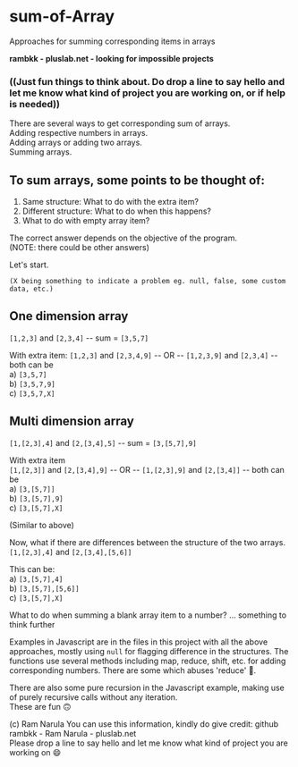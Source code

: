 # sum-of-Array
Approaches for summing corresponding items in arrays

**rambkk - pluslab.net - looking for impossible projects**
### ((Just fun things to think about. Do drop a line to say hello and let me know what kind of project you are working on, or if help is needed))

There are several ways to get corresponding sum of arrays.\
Adding respective numbers in arrays.\
Adding arrays or adding two arrays.\
Summing arrays.

## To sum arrays, some points to be thought of:
1) Same structure: What to do with the extra item?
2) Different structure: What to do when this happens?
3) What to do with empty array item?

The correct answer depends on the objective of the program.  
(NOTE: there could be other answers)

Let's start.
```
(X being something to indicate a problem eg. null, false, some custom data, etc.)
```



## One dimension array
`[1,2,3]` and `[2,3,4]` -- sum = `[3,5,7]` 


With extra item:
`[1,2,3]` and `[2,3,4,9]` -- OR -- `[1,2,3,9]` and `[2,3,4]` -- both can be  
a) `[3,5,7]`   
b) `[3,5,7,9]`  
c) `[3,5,7,X]`  


## Multi dimension array
`[1,[2,3],4]` and `[2,[3,4],5]` -- sum = `[3,[5,7],9]`  
  
With extra item  
`[1,[2,3]]` and `[2,[3,4],9]` -- OR -- `[1,[2,3],9]` and `[2,[3,4]]` -- both can be  
a) `[3,[5,7]]`  
b) `[3,[5,7],9]`  
c) `[3,[5,7],X]`  
  
(Similar to above)  
  
Now, what if there are differences between the structure of the two arrays.  
`[1,[2,3],4]` and `[2,[3,4],[5,6]]`  
  
This can be:  
a) `[3,[5,7],4]`  
b) `[3,[5,7],[5,6]]`  
c) `[3,[5,7],X]`  

What to do when summing a blank array item to a number? ... something to think further

Examples in Javascript are in the files in this project with all the above approaches, mostly using `null` for
flagging difference in the structures. The functions use several methods including map, reduce, shift, etc. for
adding corresponding numbers. There are some which abuses 'reduce' 🤭. 

There are also some pure recursion in the Javascript example, making use of purely recursive calls without any iteration.\
These are fun 🙃




(c) Ram Narula You can use this information, kindly do give credit: github rambkk - Ram Narula - pluslab.net  
Please drop a line to say hello and let me know what kind of project you are working on 😄

